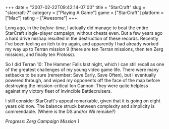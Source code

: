 +++
date = "2007-02-22T09:42:14-07:00"
title = "StarCraft"
slug = "starcraft-7"
category = ["Playing A Game"]
game = ["StarCraft"]
platform = ["Mac"]
rating = ["Awesome"]
+++

Long ago, in the <i>before-time</i>, I actually did manage to beat the entire StarCraft single-player campaign, without cheats even.  But a few years ago a hard drive mishap resulted in the destruction of these records.  Recently I've been feeling an itch to try again, and apparently I had already worked my way up to Terran mission 9 (there are ten Terran missions, then ten Zerg missions, and finally ten Protoss).

So I did Terran 10: The Hammer Falls last night, which I can still recall as one of the greatest challenges of my young video game life.  There were many setbacks to be sure (remember: Save Early, Save Often), but I eventually powered through, and wiped my opponents off the face of the map before destroying the mission-critical Ion Cannon.  They were quite helpless against my victory fleet of invincible Battlecruisers.

I still consider StarCraft's appeal remarkable, given that it is going on eight years old now.  The balance struck between complexity and simplicity is commendable.  (Where is the DS and/or Wii remake?)

<i>Progress: Zerg Campaign Mission 1</i>